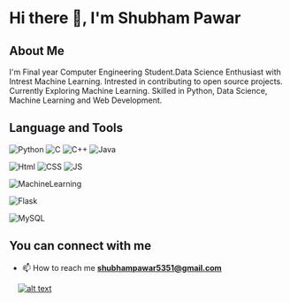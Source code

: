 # Hi there 👋, I'm Shubham Pawar 

## About Me

I'm Final year Computer Engineering Student.Data Science Enthusiast with Intrest Machine Learning. Intrested in contributing to open source projects. Currently Exploring Machine Learning.
Skilled in Python, Data Science, Machine Learning and Web Development.

## Language and Tools

![Python](https://img.shields.io/badge/-Python-gray?style=for-the-badge&logo=python)
![C](https://img.shields.io/badge/--purple?style=for-the-badge&logo=C)
![C++](https://img.shields.io/badge/c++%20-%2300599C.svg?&style=for-the-badge&logo=c%2B%2B&ogoColor=white&color=lightblue)
![Java](https://img.shields.io/badge/Java%20-%2300599C.svg?&style=for-the-badge&logo=java&ogoColor=white&color=lightgray)

![Html](https://img.shields.io/badge/html%20-%23E34F26.svg?&style=for-the-badge&logo=html5&logoColor=white&color=blue)
![CSS](https://img.shields.io/badge/CSS%20-%23E34F26.svg?&style=for-the-badge&logo=css3&logoColor=white&color=red)
![JS](https://img.shields.io/badge/JavaScript%20-%23E34F26.svg?&style=for-the-badge&logo=javascript&logoColor=green&color=blue)

![MachineLearning](https://img.shields.io/badge/-Machine%20Learning-darkgreen?style=for-the-badge)

![Flask](https://img.shields.io/badge/-Flask-brown?style=for-the-badge&logo=flask)

![MySQL](https://img.shields.io/badge/MySQL%20-%23E34F26.svg?&style=for-the-badge&logo=mysql&logoColor=white&color=blue)

## You can connect with me

- 📫 How to reach me **shubhampawar5351@gmail.com**

<!-- display the social media buttons in your README -->
&nbsp;&nbsp;&nbsp;&nbsp;[![alt text][1.1]][1]

<!-- icons with padding -->

[1.1]: https://img.icons8.com/android/2x/linkedin.png (linkedin icon with padding)

[1]: https://www.linkedin.com/in/shubham-pawar-37b894194
<!--
**shubham5351/shubham5351** is a ✨ _special_ ✨ repository because its `README.md` (this file) appears on your GitHub profile.

Here are some ideas to get you started:

- 🔭 I’m currently working on ...
- 🌱 I’m currently learning ...
- 👯 I’m looking to collaborate on ...
- 🤔 I’m looking for help with ...
- 💬 Ask me about ...
- 📫 How to reach me: ...
- 😄 Pronouns: ...
- ⚡ Fun fact: ...
-->
